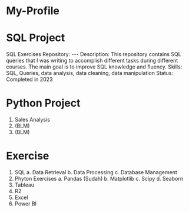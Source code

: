 # My-Profile


# SQL Project
SQL Exercises
Repository: ---
Description: This repository contains SQL queries that I was writing to accomplish different tasks during different courses. The main goal is to improve SQL knowledge and fluency.
Skills: SQL, Queries, data analysis, data cleaning, data manipulation
Status: Completed in 2023


# Python Project
1. Sales Analysis
2. (BLM)
3. (BLM)


# Exercise
1. SQL
   a. Data Retrieval
   b. Data Processing
   c. Database Management
3. Phyton Exercises
   a. Pandas
     (Sudah)
   b. Matplotlib
   c. Scipy
   d. Seaborn
5. Tableau
6. R2
7. Excel
8. Power BI
